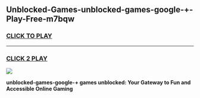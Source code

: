 
## Unblocked-Games-unblocked-games-google-+-Play-Free-m7bqw
<h3>
<a href="https://premium76.site?title=unblocked-games-google-+&ref=23A">CLICK TO PLAY</a></h3>
<hr>

<h3>
<a href="https://premium76.site?title=unblocked-games-google-+&ref=23A">CLICK 2 PLAY</a>
  
</h3>

<a href="https://premium76.site?title=unblocked-games-google-+&ref=23A"><img src="https://clearcache.store/games.png"></a>


**unblocked-games-google-+ games unblocked: Your Gateway to Fun and Accessible Online Gaming**
